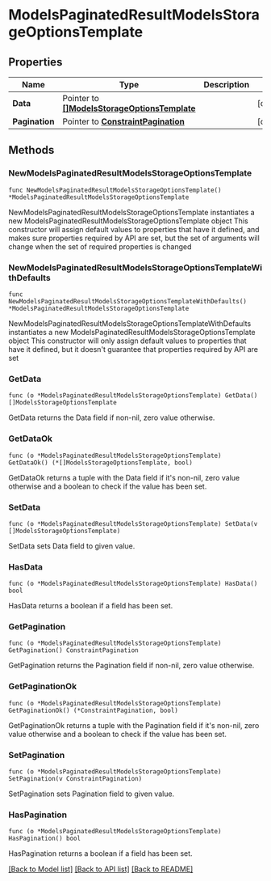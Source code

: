 # ModelsPaginatedResultModelsStorageOptionsTemplate

## Properties

Name | Type | Description | Notes
------------ | ------------- | ------------- | -------------
**Data** | Pointer to [**[]ModelsStorageOptionsTemplate**](ModelsStorageOptionsTemplate.md) |  | [optional] 
**Pagination** | Pointer to [**ConstraintPagination**](ConstraintPagination.md) |  | [optional] 

## Methods

### NewModelsPaginatedResultModelsStorageOptionsTemplate

`func NewModelsPaginatedResultModelsStorageOptionsTemplate() *ModelsPaginatedResultModelsStorageOptionsTemplate`

NewModelsPaginatedResultModelsStorageOptionsTemplate instantiates a new ModelsPaginatedResultModelsStorageOptionsTemplate object
This constructor will assign default values to properties that have it defined,
and makes sure properties required by API are set, but the set of arguments
will change when the set of required properties is changed

### NewModelsPaginatedResultModelsStorageOptionsTemplateWithDefaults

`func NewModelsPaginatedResultModelsStorageOptionsTemplateWithDefaults() *ModelsPaginatedResultModelsStorageOptionsTemplate`

NewModelsPaginatedResultModelsStorageOptionsTemplateWithDefaults instantiates a new ModelsPaginatedResultModelsStorageOptionsTemplate object
This constructor will only assign default values to properties that have it defined,
but it doesn't guarantee that properties required by API are set

### GetData

`func (o *ModelsPaginatedResultModelsStorageOptionsTemplate) GetData() []ModelsStorageOptionsTemplate`

GetData returns the Data field if non-nil, zero value otherwise.

### GetDataOk

`func (o *ModelsPaginatedResultModelsStorageOptionsTemplate) GetDataOk() (*[]ModelsStorageOptionsTemplate, bool)`

GetDataOk returns a tuple with the Data field if it's non-nil, zero value otherwise
and a boolean to check if the value has been set.

### SetData

`func (o *ModelsPaginatedResultModelsStorageOptionsTemplate) SetData(v []ModelsStorageOptionsTemplate)`

SetData sets Data field to given value.

### HasData

`func (o *ModelsPaginatedResultModelsStorageOptionsTemplate) HasData() bool`

HasData returns a boolean if a field has been set.

### GetPagination

`func (o *ModelsPaginatedResultModelsStorageOptionsTemplate) GetPagination() ConstraintPagination`

GetPagination returns the Pagination field if non-nil, zero value otherwise.

### GetPaginationOk

`func (o *ModelsPaginatedResultModelsStorageOptionsTemplate) GetPaginationOk() (*ConstraintPagination, bool)`

GetPaginationOk returns a tuple with the Pagination field if it's non-nil, zero value otherwise
and a boolean to check if the value has been set.

### SetPagination

`func (o *ModelsPaginatedResultModelsStorageOptionsTemplate) SetPagination(v ConstraintPagination)`

SetPagination sets Pagination field to given value.

### HasPagination

`func (o *ModelsPaginatedResultModelsStorageOptionsTemplate) HasPagination() bool`

HasPagination returns a boolean if a field has been set.


[[Back to Model list]](../README.md#documentation-for-models) [[Back to API list]](../README.md#documentation-for-api-endpoints) [[Back to README]](../README.md)


